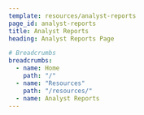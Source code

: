 ```yaml
---
template: resources/analyst-reports
page_id: analyst-reports
title: Analyst Reports
heading: Analyst Reports Page

# Breadcrumbs
breadcrumbs:
  - name: Home
    path: "/"
  - name: "Resources"
    path: "/resources/"
  - name: Analyst Reports
---
```

